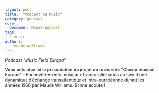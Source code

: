 ```yaml
---
layout: post
title:  "Podcast on Music"
category: podcast
cover:
  document: Maude-podcast  
tags:
  - music
authors:
  - Maude Williams
---
```


*Podcast "Music Field Europa"*

Vous entendez ici la présentation du projet de recherche "Champ musical Europe" – Enchevêtrements musicaux franco-allemands au sein d’une dynamique d’échange transatlantique et intra-européenne durant les années 1960 par Maude Williams. Bonne écoute ! 

<!-- more -->

